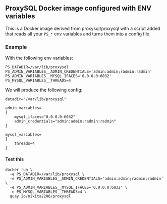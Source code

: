 
## ProxySQL Docker image configured with ENV variables

This is a Docker image derived from proxysql/proxysql with a script
  added that reads all your `PS_*` env variables and turns them into
  a config file.
  
### Example

With the following env variables:
```
PS_DATADIR=/var/lib/proxysql
PS_ADMIN_VARIABLES__ADMIN_CREDENTIALS='admin:admin;radmin:radmin'
PS_ADMIN_VARIABLES__MYSQL_IFACES='0.0.0.0:6032'
PS_MYSQL_VARIABLES__THREADS=4
```

We will produce the following config:
```
datadir="/var/lib/proxysql"

admin_variables=
{
    mysql_ifaces="0.0.0.0:6032"
    admin_credentials="admin:admin;radmin:radmin"
}

mysql_variables=
{
    threads=4
}
```

#### Test this
```
docker run \
  -e PS_DATADIR=/var/lib/proxysql \
  -e PS_ADMIN_VARIABLES__ADMIN_CREDENTIALS='admin:admin;radmin:radmin' \
  -e PS_ADMIN_VARIABLES__MYSQL_IFACES='0.0.0.0:6032' \
  -e PS_MYSQL_VARIABLES__THREADS=4 \
  quay.io/nikita2206/proxysql
```
